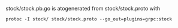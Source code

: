 stock/stock.pb.go is atogenerated from stock/stock.proto with

    protoc -I stock/ stock/stock.proto --go_out=plugins=grpc:stock
